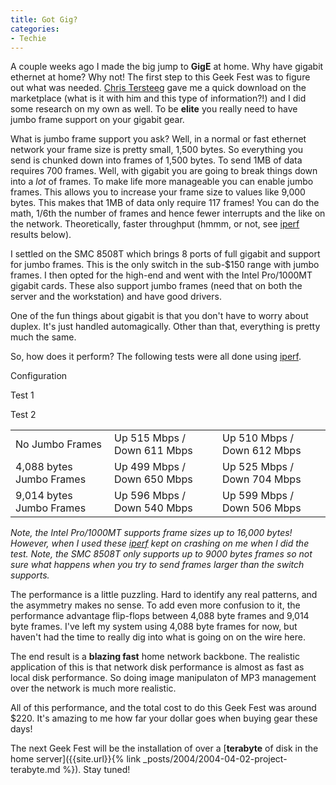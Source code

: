 ```yaml
---
title: Got Gig?
categories:
- Techie
---
```


A couple weeks ago I made the big jump to **GigE** at home. Why have gigabit ethernet at home? Why not!
The first step to this Geek Fest was to figure out what was needed. [Chris Tersteeg](http://www.tersteeg.org/) gave me a quick download on the marketplace (what is it with him and this type of information?!) and I did some research on my own as well. To be **elite** you really need to have jumbo frame support on your gigabit gear.

What is jumbo frame support you ask? Well, in a normal or fast ethernet network your frame size is pretty small, 1,500 bytes. So everything you send is chunked down into frames of 1,500 bytes. To send 1MB of data requires 700 frames. Well, with gigabit you are going to break things down into a _lot_ of frames. To make life more manageable you can enable jumbo frames. This allows you to increase your frame size to values like 9,000 bytes. This makes that 1MB of data only require 117 frames! You can do the math, 1/6th the number of frames and hence fewer interrupts and the like on the network. Theoretically, faster throughput (hmmm, or not, see [iperf](http://dast.nlanr.net/Projects/Iperf/) results below).

I settled on the SMC 8508T which brings 8 ports of full gigabit and support for jumbo frames. This is the only switch in the sub-$150 range with jumbo frames. I then opted for the high-end and went with the Intel Pro/1000MT gigabit cards. These also support jumbo frames (need that on both the server and the workstation) and have good drivers.

One of the fun things about gigabit is that you don't have to worry about duplex. It's just handled automagically. Other than that, everything is pretty much the same.

So, how does it perform? The following tests were all done using [iperf](http://dast.nlanr.net/Projects/Iperf/).


<table cellpadding="2" border="0" align="center" cellspacing="0" >
<tbody >
<tr >
Configuration

Test 1

Test 2
</tr>
<tr >

<td >No Jumbo Frames
</td>

<td >Up 515 Mbps / Down 611 Mbps
</td>

<td >Up 510 Mbps / Down 612 Mbps
</td>
</tr>
<tr >

<td >4,088 bytes Jumbo Frames 
</td>

<td >Up 499 Mbps / Down 650 Mbps 
</td>

<td >Up 525 Mbps / Down 704 Mbps 
</td>
</tr>
<tr >

<td >9,014 bytes Jumbo Frames
</td>

<td >Up 596 Mbps / Down 540 Mbps
</td>

<td >Up 599 Mbps / Down 506 Mbps
</td>
</tr>
</tbody>
</table>


_Note, the Intel Pro/1000MT supports frame sizes up to 16,000 bytes! However, when I used these [iperf](http://dast.nlanr.net/Projects/Iperf/) kept on crashing on me when I did the test. Note, the SMC 8508T only supports up to 9000 bytes frames so not sure what happens when you try to send frames larger than the switch supports._

The performance is a little puzzling. Hard to identify any real patterns, and the asymmetry makes no sense. To add even more confusion to it, the performance advantage flip-flops between 4,088 byte frames and 9,014 byte frames. I've left my system using 4,088 byte frames for now, but haven't had the time to really dig into what is going on on the wire here.

The end result is a **blazing fast** home network backbone. The realistic application of this is that network disk performance is almost as fast as local disk performance. So doing image manipulaton of MP3 management over the network is much more realistic.

All of this performance, and the total cost to do this Geek Fest was around $220. It's amazing to me how far your dollar goes when buying gear these days!

The next Geek Fest will be the installation of over a [**terabyte** of disk in the home server]({{site.url}}{% link _posts/2004/2004-04-02-project-terabyte.md %}). Stay tuned!
